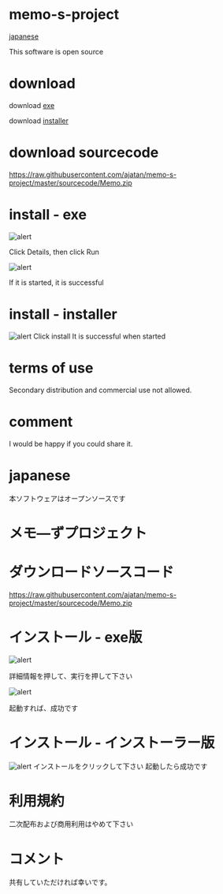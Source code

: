 # memo-s-project
[japanese](https://github.com/ajatan/memo-s-project/blob/master/README.md#japanese)

This software is open source


# download
download [exe](https://raw.githubusercontent.com/ajatan/memo-s-project/master/downloads/Memo.exe)

download [installer](https://raw.githubusercontent.com/ajatan/memo-s-project/master/downloads/memo%20installer.zip)
# download sourcecode
https://raw.githubusercontent.com/ajatan/memo-s-project/master/sourcecode/Memo.zip
# install - exe
![alert](https://github.com/ajatan/memo-s-project/blob/master/image/exe%20alert%201.png)

Click Details, then click Run

![alert](https://github.com/ajatan/memo-s-project/blob/master/image/exe%20alert%202.png)

If it is started, it is successful
# install - installer

![alert](https://github.com/ajatan/memo-s-project/blob/master/image/installer%20alert.png)
Click install
It is successful when started
# terms of use
Secondary distribution and commercial use not allowed.
# comment
I would be happy if you could share it.


# japanese
本ソフトウェアはオープンソースです

# メモ―ずプロジェクト

# ダウンロードソースコード
https://raw.githubusercontent.com/ajatan/memo-s-project/master/sourcecode/Memo.zip
# インストール - exe版
![alert](https://github.com/ajatan/memo-s-project/blob/master/image/exe%20alert%201.png)

詳細情報を押して、実行を押して下さい

![alert](https://github.com/ajatan/memo-s-project/blob/master/image/exe%20alert%202.png)

起動すれば、成功です
# インストール - インストーラー版

![alert](https://github.com/ajatan/memo-s-project/blob/master/image/installer%20alert.png)
インストールをクリックして下さい
起動したら成功です
# 利用規約
二次配布および商用利用はやめて下さい
# コメント
共有していただければ幸いです。
